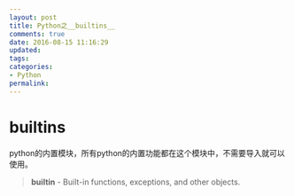 ```yaml
---
layout: post
title: Python之__builtins__
comments: true
date: 2016-08-15 11:16:29
updated:
tags:
categories:
- Python
permalink:
---
```


# __builtins__

python的内置模块，所有python的内置功能都在这个模块中，不需要导入就可以使用。

> __builtin__ - Built-in functions, exceptions, and other objects.

#
